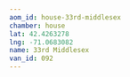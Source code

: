 ```yaml
---
aom_id: house-33rd-middlesex
chamber: house
lat: 42.4263278
lng: -71.0683082
name: 33rd Middlesex
van_id: 092
---
```

